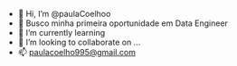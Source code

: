- 👋 Hi, I’m @paulaCoelhoo
- 👀 Busco minha primeira oportunidade em  Data Engineer
- 🌱 I’m currently learning
- 💞️ I’m looking to collaborate on ...
- 📫  paulacoelho995@gmail.com

<!---
paulaCoelhoo/paulaCoelhoo is a ✨ special ✨ repository because its `README.md` (this file) appears on your GitHub profile.
You can click the Preview link to take a look at your changes.
--->
